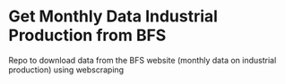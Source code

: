 # Get Monthly Data Industrial Production from BFS
 Repo to download data from the BFS website (monthly data on industrial production) using webscraping

